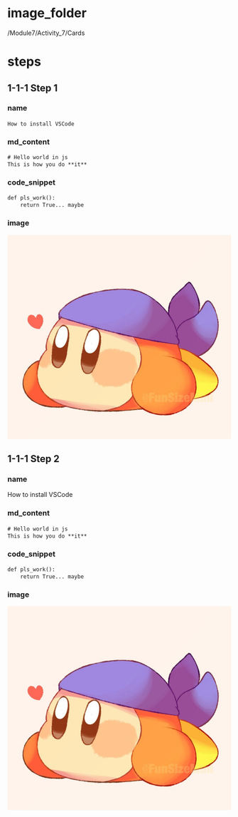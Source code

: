 # image_folder
/Module7/Activity_7/Cards

# steps

## 1-1-1 Step 1

### name
```
How to install VSCode      
```

### md_content
```
# Hello world in js
This is how you do **it**  
```

### code_snippet
```
def pls_work():
    return True... maybe
```

### image
![bandanna](images/bandanna.jpg)

## 1-1-1 Step 2

### name
How to install VSCode  

### md_content
```
# Hello world in js 
This is how you do **it**
```

### code_snippet
```
def pls_work():
    return True... maybe
```

### image
![bandanna](images/bandanna.jpg)